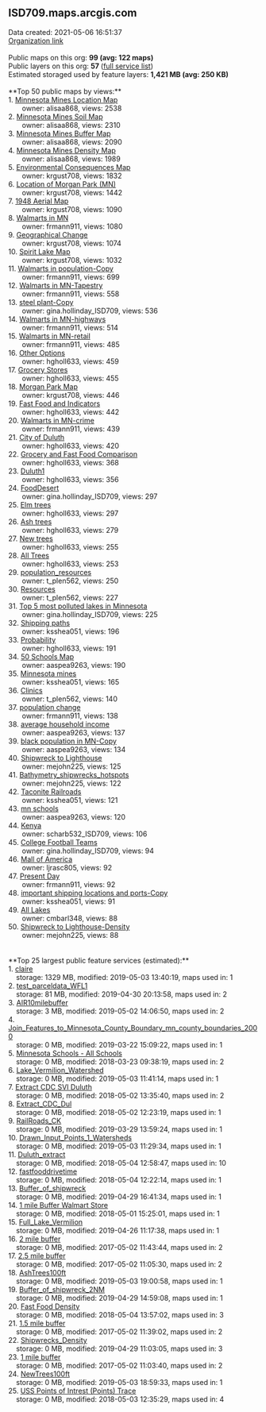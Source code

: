 <h2>ISD709.maps.arcgis.com</h2> Data created: 2021-05-06 16:51:37 <br /><a target='new' href='https://ISD709.maps.arcgis.com'>Organization link</a><br /><br />Public maps on this org: <b>99 (avg: 122 maps)</b><br />Public layers on this org: <b>57 </b>(<a target='new' href='https://services.arcgis.com/xoUeNPvzS8l8XyjH/ArcGIS/rest/services'>full service list</a>)<br />Estimated storaged used by feature layers: <b>1,421 MB (avg: 250 KB)</b><br /><br />**Top 50 public maps by views:**<br />  1. <a target='new' href='https://www.arcgis.com/home/item.html?id=bece14107ab5457cae8f5b1bd5ce258c'>Minnesota Mines Location Map</a> <br />  &nbsp;&nbsp;&nbsp;&nbsp; &nbsp;&nbsp;owner: alisaa868, views: 2538<br />  2. <a target='new' href='https://www.arcgis.com/home/item.html?id=3dc9539225ee41f98179d93c980e4851'>Minnesota Mines Soil Map</a> <br />  &nbsp;&nbsp;&nbsp;&nbsp; &nbsp;&nbsp;owner: alisaa868, views: 2310<br />  3. <a target='new' href='https://www.arcgis.com/home/item.html?id=edff43d314834f88ae06c22cdd1a1f79'>Minnesota Mines Buffer Map</a> <br />  &nbsp;&nbsp;&nbsp;&nbsp; &nbsp;&nbsp;owner: alisaa868, views: 2090<br />  4. <a target='new' href='https://www.arcgis.com/home/item.html?id=82f57773576b4f9aa06a08e00364ca3b'>Minnesota Mines Density Map</a> <br />  &nbsp;&nbsp;&nbsp;&nbsp; &nbsp;&nbsp;owner: alisaa868, views: 1989<br />  5. <a target='new' href='https://www.arcgis.com/home/item.html?id=cded7812a0e34ef4b2a751072484323d'>Environmental Consequences Map</a> <br />  &nbsp;&nbsp;&nbsp;&nbsp; &nbsp;&nbsp;owner: krgust708, views: 1832<br />  6. <a target='new' href='https://www.arcgis.com/home/item.html?id=3eb632d079c343648946d09dd1906fb7'>Location of Morgan Park (MN)</a> <br />  &nbsp;&nbsp;&nbsp;&nbsp; &nbsp;&nbsp;owner: krgust708, views: 1442<br />  7. <a target='new' href='https://www.arcgis.com/home/item.html?id=91633011ee304ca7a5726c0f94556297'>1948 Aerial Map</a> <br />  &nbsp;&nbsp;&nbsp;&nbsp; &nbsp;&nbsp;owner: krgust708, views: 1090<br />  8. <a target='new' href='https://www.arcgis.com/home/item.html?id=26da2085f414430e8ce7214d6f7f1466'>Walmarts in MN</a> <br />  &nbsp;&nbsp;&nbsp;&nbsp; &nbsp;&nbsp;owner: frmann911, views: 1080<br />  9. <a target='new' href='https://www.arcgis.com/home/item.html?id=c745b2b128624353869a4199881d0dbe'>Geographical Change</a> <br />  &nbsp;&nbsp;&nbsp;&nbsp; &nbsp;&nbsp;owner: krgust708, views: 1074<br />  10. <a target='new' href='https://www.arcgis.com/home/item.html?id=63971e707eea4493ae3266d8d028fbc7'>Spirit Lake Map</a> <br />  &nbsp;&nbsp;&nbsp;&nbsp; &nbsp;&nbsp;owner: krgust708, views: 1032<br />  11. <a target='new' href='https://www.arcgis.com/home/item.html?id=9fced85ab541451393b90ab7d8bd1697'>Walmarts in population-Copy</a> <br />  &nbsp;&nbsp;&nbsp;&nbsp; &nbsp;&nbsp;owner: frmann911, views: 699<br />  12. <a target='new' href='https://www.arcgis.com/home/item.html?id=597472a30e314ddfb9621bee3d766c79'>Walmarts in MN-Tapestry</a> <br />  &nbsp;&nbsp;&nbsp;&nbsp; &nbsp;&nbsp;owner: frmann911, views: 558<br />  13. <a target='new' href='https://www.arcgis.com/home/item.html?id=61b43e7a8b514794bbc66d13324bbb88'>steel plant-Copy</a> <br />  &nbsp;&nbsp;&nbsp;&nbsp; &nbsp;&nbsp;owner: gina.hollinday_ISD709, views: 536<br />  14. <a target='new' href='https://www.arcgis.com/home/item.html?id=ea06b464e24e44e7b24ba3b09132ffa8'>Walmarts in MN-highways</a> <br />  &nbsp;&nbsp;&nbsp;&nbsp; &nbsp;&nbsp;owner: frmann911, views: 514<br />  15. <a target='new' href='https://www.arcgis.com/home/item.html?id=0f3b958b74fa4dc78086aec50fd8cac5'>Walmarts in MN-retail</a> <br />  &nbsp;&nbsp;&nbsp;&nbsp; &nbsp;&nbsp;owner: frmann911, views: 485<br />  16. <a target='new' href='https://www.arcgis.com/home/item.html?id=b0e4917113164e918ab7799471e8e475'>Other Options</a> <br />  &nbsp;&nbsp;&nbsp;&nbsp; &nbsp;&nbsp;owner: hgholl633, views: 459<br />  17. <a target='new' href='https://www.arcgis.com/home/item.html?id=3de4f2b8ca7147c5acb75eecf3ac0ff1'>Grocery Stores</a> <br />  &nbsp;&nbsp;&nbsp;&nbsp; &nbsp;&nbsp;owner: hgholl633, views: 455<br />  18. <a target='new' href='https://www.arcgis.com/home/item.html?id=04b28bccd54d451692cbdf3a8c41f0ce'>Morgan Park Map</a> <br />  &nbsp;&nbsp;&nbsp;&nbsp; &nbsp;&nbsp;owner: krgust708, views: 446<br />  19. <a target='new' href='https://www.arcgis.com/home/item.html?id=e216983bb3474eadab2bdc3e80c1b3dc'>Fast Food and Indicators</a> <br />  &nbsp;&nbsp;&nbsp;&nbsp; &nbsp;&nbsp;owner: hgholl633, views: 442<br />  20. <a target='new' href='https://www.arcgis.com/home/item.html?id=c916c7ef347740f69ec6e8982979c967'>Walmarts in MN-crime</a> <br />  &nbsp;&nbsp;&nbsp;&nbsp; &nbsp;&nbsp;owner: frmann911, views: 439<br />  21. <a target='new' href='https://www.arcgis.com/home/item.html?id=de061952b51c4f60889c4616b016967f'>City of Duluth</a> <br />  &nbsp;&nbsp;&nbsp;&nbsp; &nbsp;&nbsp;owner: hgholl633, views: 420<br />  22. <a target='new' href='https://www.arcgis.com/home/item.html?id=232d0e81945b48b0b3c4d6c84caa3f58'>Grocery and Fast Food Comparison</a> <br />  &nbsp;&nbsp;&nbsp;&nbsp; &nbsp;&nbsp;owner: hgholl633, views: 368<br />  23. <a target='new' href='https://www.arcgis.com/home/item.html?id=a1e88f193ba548da890fb512ed77357a'>Duluth1</a> <br />  &nbsp;&nbsp;&nbsp;&nbsp; &nbsp;&nbsp;owner: hgholl633, views: 356<br />  24. <a target='new' href='https://www.arcgis.com/home/item.html?id=8520aaf97ca74922a593b89c73c76f41'>FoodDesert</a> <br />  &nbsp;&nbsp;&nbsp;&nbsp; &nbsp;&nbsp;owner: gina.hollinday_ISD709, views: 297<br />  25. <a target='new' href='https://www.arcgis.com/home/item.html?id=bdb53ebf3f934887b27eac50bbff693f'>Elm trees</a> <br />  &nbsp;&nbsp;&nbsp;&nbsp; &nbsp;&nbsp;owner: hgholl633, views: 297<br />  26. <a target='new' href='https://www.arcgis.com/home/item.html?id=fe3d4f7c3027468a8021be3f85e418e7'>Ash trees</a> <br />  &nbsp;&nbsp;&nbsp;&nbsp; &nbsp;&nbsp;owner: hgholl633, views: 279<br />  27. <a target='new' href='https://www.arcgis.com/home/item.html?id=50470266607042f38f87fa64baa79d20'>New trees</a> <br />  &nbsp;&nbsp;&nbsp;&nbsp; &nbsp;&nbsp;owner: hgholl633, views: 255<br />  28. <a target='new' href='https://www.arcgis.com/home/item.html?id=d9cb380c25c1488bbb1a8d886464d1b1'>All Trees</a> <br />  &nbsp;&nbsp;&nbsp;&nbsp; &nbsp;&nbsp;owner: hgholl633, views: 253<br />  29. <a target='new' href='https://www.arcgis.com/home/item.html?id=cdb7721139b94201b5f8c2c6b6dd3a49'>population_resources</a> <br />  &nbsp;&nbsp;&nbsp;&nbsp; &nbsp;&nbsp;owner: t_plen562, views: 250<br />  30. <a target='new' href='https://www.arcgis.com/home/item.html?id=c4314110433b434284558ae3babe5503'>Resources</a> <br />  &nbsp;&nbsp;&nbsp;&nbsp; &nbsp;&nbsp;owner: t_plen562, views: 227<br />  31. <a target='new' href='https://www.arcgis.com/home/item.html?id=b050552c3909429e9ccb01c0bf12f8c8'>Top 5 most polluted lakes in Minnesota</a> <br />  &nbsp;&nbsp;&nbsp;&nbsp; &nbsp;&nbsp;owner: gina.hollinday_ISD709, views: 225<br />  32. <a target='new' href='https://www.arcgis.com/home/item.html?id=f73f35b4feae4d39a68dd62bdf2ee4de'>Shipping paths</a> <br />  &nbsp;&nbsp;&nbsp;&nbsp; &nbsp;&nbsp;owner: ksshea051, views: 196<br />  33. <a target='new' href='https://www.arcgis.com/home/item.html?id=dc753064b3034c6caa436f67b599e30e'>Probability</a> <br />  &nbsp;&nbsp;&nbsp;&nbsp; &nbsp;&nbsp;owner: hgholl633, views: 191<br />  34. <a target='new' href='https://www.arcgis.com/home/item.html?id=2d3c7b6e1e9d4f9eb815b688f715c3db'>50 Schools Map</a> <br />  &nbsp;&nbsp;&nbsp;&nbsp; &nbsp;&nbsp;owner: aaspea9263, views: 190<br />  35. <a target='new' href='https://www.arcgis.com/home/item.html?id=dc4e639906534821a34f10982e527e3e'>Minnesota mines</a> <br />  &nbsp;&nbsp;&nbsp;&nbsp; &nbsp;&nbsp;owner: ksshea051, views: 165<br />  36. <a target='new' href='https://www.arcgis.com/home/item.html?id=73dd6d14789c48c7b31537d527b26a62'>Clinics</a> <br />  &nbsp;&nbsp;&nbsp;&nbsp; &nbsp;&nbsp;owner: t_plen562, views: 140<br />  37. <a target='new' href='https://www.arcgis.com/home/item.html?id=27d974c598584df7bc53b6f06aba191c'>population change</a> <br />  &nbsp;&nbsp;&nbsp;&nbsp; &nbsp;&nbsp;owner: frmann911, views: 138<br />  38. <a target='new' href='https://www.arcgis.com/home/item.html?id=8aeb19a7b321486f8a6d45c0ab7a2d4a'>average household income</a> <br />  &nbsp;&nbsp;&nbsp;&nbsp; &nbsp;&nbsp;owner: aaspea9263, views: 137<br />  39. <a target='new' href='https://www.arcgis.com/home/item.html?id=116410162331468292eaad5b0dd9a2cd'>black population in MN-Copy</a> <br />  &nbsp;&nbsp;&nbsp;&nbsp; &nbsp;&nbsp;owner: aaspea9263, views: 134<br />  40. <a target='new' href='https://www.arcgis.com/home/item.html?id=b01769729a1e42a38336a3ce45b565ce'>Shipwreck to Lighthouse</a> <br />  &nbsp;&nbsp;&nbsp;&nbsp; &nbsp;&nbsp;owner: mejohn225, views: 125<br />  41. <a target='new' href='https://www.arcgis.com/home/item.html?id=128a515930ec4a7b94c75b1aa862e3c1'>Bathymetry_shipwrecks_hotspots</a> <br />  &nbsp;&nbsp;&nbsp;&nbsp; &nbsp;&nbsp;owner: mejohn225, views: 122<br />  42. <a target='new' href='https://www.arcgis.com/home/item.html?id=1236aa00ed7c4e728dc110caa17a6de8'>Taconite Railroads</a> <br />  &nbsp;&nbsp;&nbsp;&nbsp; &nbsp;&nbsp;owner: ksshea051, views: 121<br />  43. <a target='new' href='https://www.arcgis.com/home/item.html?id=77368738334d46f49a62b28d6b1aca03'>mn schools</a> <br />  &nbsp;&nbsp;&nbsp;&nbsp; &nbsp;&nbsp;owner: aaspea9263, views: 120<br />  44. <a target='new' href='https://www.arcgis.com/home/item.html?id=52bc9288fd204c81be325dd8b51e6014'>Kenya</a> <br />  &nbsp;&nbsp;&nbsp;&nbsp; &nbsp;&nbsp;owner: scharb532_ISD709, views: 106<br />  45. <a target='new' href='https://www.arcgis.com/home/item.html?id=bebc7c98cb8f42e9834926c003724bc8'>College Football Teams</a> <br />  &nbsp;&nbsp;&nbsp;&nbsp; &nbsp;&nbsp;owner: gina.hollinday_ISD709, views: 94<br />  46. <a target='new' href='https://www.arcgis.com/home/item.html?id=e6bf32443375460e8bbb018b13163d85'>Mall of America</a> <br />  &nbsp;&nbsp;&nbsp;&nbsp; &nbsp;&nbsp;owner: ljrasc805, views: 92<br />  47. <a target='new' href='https://www.arcgis.com/home/item.html?id=e7eb30f149574043a50fa9c63b900b01'>Present Day </a> <br />  &nbsp;&nbsp;&nbsp;&nbsp; &nbsp;&nbsp;owner: frmann911, views: 92<br />  48. <a target='new' href='https://www.arcgis.com/home/item.html?id=262249c4fcfa48bdbd3db2aa8e5f8fe6'>important shipping locations and ports-Copy</a> <br />  &nbsp;&nbsp;&nbsp;&nbsp; &nbsp;&nbsp;owner: ksshea051, views: 91<br />  49. <a target='new' href='https://www.arcgis.com/home/item.html?id=b59228b1ea904dceac75b84cf596622b'>All Lakes</a> <br />  &nbsp;&nbsp;&nbsp;&nbsp; &nbsp;&nbsp;owner: cmbarl348, views: 88<br />  50. <a target='new' href='https://www.arcgis.com/home/item.html?id=0c2e327a2fba44608115ed1e8b96386a'>Shipwreck to Lighthouse-Density</a> <br />  &nbsp;&nbsp;&nbsp;&nbsp; &nbsp;&nbsp;owner: mejohn225, views: 88<br /><br /><br />**Top 25 largest public feature services (estimated):**<br /> 1. <a target='new' href='https://www.arcgis.com/home/item.html?id=c2933fed85854d5b9f2a85c6d8b9d3f4'>claire</a><br /> &nbsp;&nbsp;&nbsp;&nbsp;storage: 1329 MB, modified: 2019-05-03 13:40:19, maps used in: 1<br /> 2. <a target='new' href='https://www.arcgis.com/home/item.html?id=5eb3ef3ec4d0446287e9cb101983dca7'>test_parceldata_WFL1</a><br /> &nbsp;&nbsp;&nbsp;&nbsp;storage: 81 MB, modified: 2019-04-30 20:13:58, maps used in: 2<br /> 3. <a target='new' href='https://www.arcgis.com/home/item.html?id=369c17ecad9749c485e097cc359224f3'>AIR10milebuffer</a><br /> &nbsp;&nbsp;&nbsp;&nbsp;storage: 3 MB, modified: 2019-05-02 14:06:50, maps used in: 2<br /> 4. <a target='new' href='https://www.arcgis.com/home/item.html?id=2a52faac124643bab0f8cfc8fc0b353a'>Join_Features_to_Minnesota_County_Boundary_mn_county_boundaries_2000</a><br /> &nbsp;&nbsp;&nbsp;&nbsp;storage: 0 MB, modified: 2019-03-22 15:09:22, maps used in: 1<br /> 5. <a target='new' href='https://www.arcgis.com/home/item.html?id=eb9de7b872ad49f3823346904e06c7e4'>Minnesota Schools - All Schools</a><br /> &nbsp;&nbsp;&nbsp;&nbsp;storage: 0 MB, modified: 2018-03-23 09:38:19, maps used in: 2<br /> 6. <a target='new' href='https://www.arcgis.com/home/item.html?id=ce01ccc53d5d46a6aa5dbd90d866e1d1'>Lake_Vermilion_Watershed</a><br /> &nbsp;&nbsp;&nbsp;&nbsp;storage: 0 MB, modified: 2019-05-03 11:41:14, maps used in: 1<br /> 7. <a target='new' href='https://www.arcgis.com/home/item.html?id=2935e5d4bfd04ec1b952a0bcedb5c026'>Extract CDC SVI Duluth</a><br /> &nbsp;&nbsp;&nbsp;&nbsp;storage: 0 MB, modified: 2018-05-02 13:35:40, maps used in: 2<br /> 8. <a target='new' href='https://www.arcgis.com/home/item.html?id=2cb6eac1a72f4ee08dedb3f0d83c3ba8'>Extract_CDC_Dul</a><br /> &nbsp;&nbsp;&nbsp;&nbsp;storage: 0 MB, modified: 2018-05-02 12:23:19, maps used in: 1<br /> 9. <a target='new' href='https://www.arcgis.com/home/item.html?id=9d49329111ab40d4a07b5e4a3c89bbf0'>RailRoads_CK</a><br /> &nbsp;&nbsp;&nbsp;&nbsp;storage: 0 MB, modified: 2019-03-29 13:59:24, maps used in: 1<br /> 10. <a target='new' href='https://www.arcgis.com/home/item.html?id=3f8398e3166843e89fb021af8f701acc'>Drawn_Input_Points_1_Watersheds</a><br /> &nbsp;&nbsp;&nbsp;&nbsp;storage: 0 MB, modified: 2019-05-03 11:29:34, maps used in: 1<br /> 11. <a target='new' href='https://www.arcgis.com/home/item.html?id=6189a6cd244249f6a18b689c1db0c659'>Duluth_extract</a><br /> &nbsp;&nbsp;&nbsp;&nbsp;storage: 0 MB, modified: 2018-05-04 12:58:47, maps used in: 10<br /> 12. <a target='new' href='https://www.arcgis.com/home/item.html?id=c8d738de8b0c4c0194cf27804cc4c8c9'>fastfooddrivetime</a><br /> &nbsp;&nbsp;&nbsp;&nbsp;storage: 0 MB, modified: 2018-05-04 12:22:14, maps used in: 1<br /> 13. <a target='new' href='https://www.arcgis.com/home/item.html?id=78a1996c3c924fcfb5a2a735d60fbe03'>Buffer_of_shipwreck</a><br /> &nbsp;&nbsp;&nbsp;&nbsp;storage: 0 MB, modified: 2019-04-29 16:41:34, maps used in: 1<br /> 14. <a target='new' href='https://www.arcgis.com/home/item.html?id=5d3a9135f28e48c8b94561b97153486b'>1 mile Buffer Walmart Store</a><br /> &nbsp;&nbsp;&nbsp;&nbsp;storage: 0 MB, modified: 2018-05-01 15:25:01, maps used in: 1<br /> 15. <a target='new' href='https://www.arcgis.com/home/item.html?id=c6dd8de38a1f41d589a66e222559c750'>Full_Lake_Vermilion</a><br /> &nbsp;&nbsp;&nbsp;&nbsp;storage: 0 MB, modified: 2019-04-26 11:17:38, maps used in: 1<br /> 16. <a target='new' href='https://www.arcgis.com/home/item.html?id=39c7b78e92ac492bb82fa7c48ca08af0'>2 mile buffer</a><br /> &nbsp;&nbsp;&nbsp;&nbsp;storage: 0 MB, modified: 2017-05-02 11:43:44, maps used in: 2<br /> 17. <a target='new' href='https://www.arcgis.com/home/item.html?id=6730434776f147c7bd29e44d10e60326'>2.5 mile buffer</a><br /> &nbsp;&nbsp;&nbsp;&nbsp;storage: 0 MB, modified: 2017-05-02 11:05:30, maps used in: 2<br /> 18. <a target='new' href='https://www.arcgis.com/home/item.html?id=33028b93ebde4b1fa268a23feda20838'>AshTrees100ft</a><br /> &nbsp;&nbsp;&nbsp;&nbsp;storage: 0 MB, modified: 2019-05-03 19:00:58, maps used in: 1<br /> 19. <a target='new' href='https://www.arcgis.com/home/item.html?id=103a8e0678354ed69ee36eb83e95912f'>Buffer_of_shipwreck_2NM</a><br /> &nbsp;&nbsp;&nbsp;&nbsp;storage: 0 MB, modified: 2019-04-29 14:59:08, maps used in: 1<br /> 20. <a target='new' href='https://www.arcgis.com/home/item.html?id=0de64406811a4bae98c30eb20c522ec6'>Fast Food Density</a><br /> &nbsp;&nbsp;&nbsp;&nbsp;storage: 0 MB, modified: 2018-05-04 13:57:02, maps used in: 3<br /> 21. <a target='new' href='https://www.arcgis.com/home/item.html?id=3b3ef19c32a8471a80bd3e12d55845fc'>1.5 mile buffer</a><br /> &nbsp;&nbsp;&nbsp;&nbsp;storage: 0 MB, modified: 2017-05-02 11:39:02, maps used in: 2<br /> 22. <a target='new' href='https://www.arcgis.com/home/item.html?id=e52299557dcc43828ca2c087ba677b04'>Shipwrecks_Density</a><br /> &nbsp;&nbsp;&nbsp;&nbsp;storage: 0 MB, modified: 2019-04-29 11:03:05, maps used in: 3<br /> 23. <a target='new' href='https://www.arcgis.com/home/item.html?id=bce987fac142438eaa3eef9dab5fea47'>1 mile buffer</a><br /> &nbsp;&nbsp;&nbsp;&nbsp;storage: 0 MB, modified: 2017-05-02 11:03:40, maps used in: 2<br /> 24. <a target='new' href='https://www.arcgis.com/home/item.html?id=7ac3f66633cc40e3b883785550fb2e7b'>NewTrees100ft</a><br /> &nbsp;&nbsp;&nbsp;&nbsp;storage: 0 MB, modified: 2019-05-03 18:59:33, maps used in: 1<br /> 25. <a target='new' href='https://www.arcgis.com/home/item.html?id=ecb8dfaf19a249ed9329cf04f39a8a19'>USS Points of Intrest (Points) Trace</a><br /> &nbsp;&nbsp;&nbsp;&nbsp;storage: 0 MB, modified: 2018-05-03 12:35:29, maps used in: 4<br />